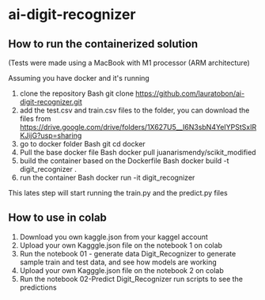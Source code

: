 # ai-digit-recognizer
## How to run the containerized solution
(Tests were made using a MacBook with M1 processor (ARM architecture)

Assuming you have docker and it's running

1. clone the repository Bash
git clone https://github.com/lauratobon/ai-digit-recognizer.git
2. add the test.csv and train.csv files to the folder, you can download the files from https://drive.google.com/drive/folders/1X627U5__I6N3sbN4YeIYPStSxIRKJijG?usp=sharing
3. go to docker folder Bash
git cd docker
4. Pull the base docker file Bash
docker pull juanarismendy/scikit_modified
5. build the container based on the Dockerfile Bash
docker build -t digit_recognizer .
6. run the container Bash
 docker run -it digit_recognizer

This lates step will start running the train.py and the predict.py files

## How to use in colab

1. Download you own kaggle.json from your kaggel account
2. Upload your own Kagggle.json file on the notebook 1 on colab
3. Run the notebook 01 - generate data  Digit_Recognizer to generate sample train and test data, and see how models are working
4. Upload your own Kagggle.json file on the notebook 2 on colab
5. Run the notebook 02-Predict  Digit_Recognizer run scripts to see the predictions


